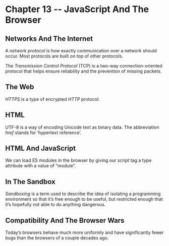 # Chapter 13 -- JavaScript And The Browser

## Networks And The Internet

A _network protocol_ is how exactly communication over a network should occur. Most protocols are built on top of other protocols.

The _Transmission Control Protocol_ (TCP) is a two-way connection-oriented protocol that helps ensure reliability and the prevention of missing packets.

## The Web

_HTTPS_ is a type of encrypted _HTTP_ protocol.

## HTML

UTF-8 is a way of encoding Unicode text as binary data. The abbreviation _href_ stands for ‘hypertext reference’.

## HTML And JavaScript

We can load ES modules in the browser by giving our _script_ tag a type attribute with a value of “module”.

## In The Sandbox

_Sandboxing_ is a term used to describe the idea of isolating a programming environment so that it’s free enough to be useful, but restricted enough that it’s hopefully not able to do anything dangerous.

## Compatibility And The Browser Wars

Today’s browsers behave much more uniformly and have significantly fewer bugs than the browsers of a couple decades ago.

